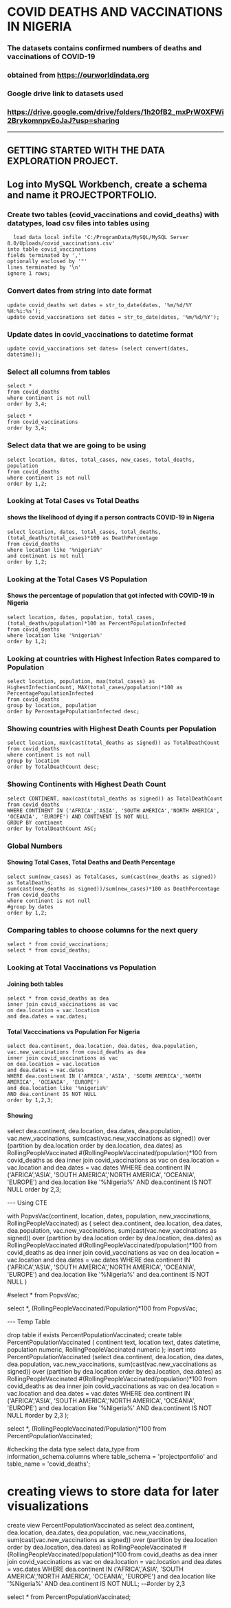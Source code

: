 # COVID DEATHS AND VACCINATIONS IN NIGERIA
### The datasets contains confirmed numbers of deaths and vaccinations of COVID-19 
### obtained from https://ourworldindata.org
### Google drive link to datasets used
### https://drive.google.com/drive/folders/1h20fB2_mxPrW0XFWi2BrykomnpvEoJaJ?usp=sharing
---
## GETTING STARTED WITH THE DATA EXPLORATION PROJECT.
## Log into MySQL Workbench, create a schema and name it PROJECTPORTFOLIO.
### Create two tables (covid_vaccinations and covid_deaths) with datatypes, load csv files into tables using
```mysql
  load data local infile 'C:/ProgramData/MySQL/MySQL Server 8.0/Uploads/covid_vaccinations.csv'
into table covid_vaccinations
fields terminated by ','
optionally enclosed by '"'
lines terminated by '\n'
ignore 1 rows;
```
### Convert dates from string into date format
```mysql
update covid_deaths set dates = str_to_date(dates, '%m/%d/%Y %H:%i:%s');
update covid_vaccinations set dates = str_to_date(dates, '%m/%d/%Y');
```
### Update dates in covid_vaccinations to datetime format
```mysql
update covid_vaccinations set dates= (select convert(dates, datetime));
```
### Select all columns from tables
```mysql
select * 
from covid_deaths
where continent is not null
order by 3,4;

select * 
from covid_vaccinations
order by 3,4;
```
### Select data that we are going to be using
```mysql
select location, dates, total_cases, new_cases, total_deaths, population
from covid_deaths
where continent is not null
order by 1,2;
```
### Looking at Total Cases vs Total Deaths
#### shows the likelihood of dying if a person contracts COVID-19 in Nigeria
```mysql
select location, dates, total_cases, total_deaths,(total_deaths/total_cases)*100 as DeathPercentage
from covid_deaths
where location like '%nigeria%'
and continent is not null
order by 1,2;
```
### Looking at the Total Cases VS Population
#### Shows the percentage of population that got infected with COVID-19 in Nigeria
```mysql
select location, dates, population, total_cases, (total_deaths/population)*100 as PercentPopulationInfected
from covid_deaths
where location like '%nigeria%'
order by 1,2;
```
### Looking at countries with Highest Infection Rates compared to Population
```mysql
select location, population, max(total_cases) as HighestInfectionCount, MAX(total_cases/population)*100 as PercentagePopulationInfected
from covid_deaths
group by location, population
order by PercentagePopulationInfected desc;
```
### Showing countries with Highest Death Counts per Population
```mysql
select location, max(cast(total_deaths as signed)) as TotalDeathCount
from covid_deaths
where continent is not null
group by location
order by TotalDeathCount desc;
```
### Showing Continents with Highest Death Count
```mysql
select CONTINENT, max(cast(total_deaths as signed)) as TotalDeathCount
from covid_deaths
WHERE CONTINENT IN ('AFRICA','ASIA', 'SOUTH AMERICA','NORTH AMERICA', 'OCEANIA', 'EUROPE') AND CONTINENT IS NOT NULL
GROUP BY continent
order by TotalDeathCount ASC;
```
### Global Numbers
#### Showing Total Cases, Total Deaths and Death Percentage
```mysql
select sum(new_cases) as TotalCases, sum(cast(new_deaths as signed)) as TotalDeaths,
sum(cast(new_deaths as signed))/sum(new_cases)*100 as DeathPercentage
from covid_deaths
where continent is not null
#group by dates
order by 1,2;
```
### Comparing tables to choose columns for the next query
```mysql
select * from covid_vaccinations;
select * from covid_deaths;
```
### Looking at Total Vaccinations vs Population 
#### Joining both tables 
 ```mysql
select * from covid_deaths as dea
inner join covid_vaccinations as vac
on dea.location = vac.location
and dea.dates = vac.dates;
```
#### Total Vacccinations vs Population For Nigeria
```mysql
select dea.continent, dea.location, dea.dates, dea.population, vac.new_vaccinations from covid_deaths as dea
inner join covid_vaccinations as vac
on dea.location = vac.location
and dea.dates = vac.dates
WHERE dea.continent IN ('AFRICA','ASIA', 'SOUTH AMERICA','NORTH AMERICA', 'OCEANIA', 'EUROPE') 
and dea.location like '%nigeria%'
AND dea.continent IS NOT NULL
order by 1,2,3;
```
#### Showing 
select dea.continent, dea.location, dea.dates, dea.population, vac.new_vaccinations,
sum(cast(vac.new_vaccinations as signed)) over (partition by dea.location order by dea.location, dea.dates)
as RollingPeopleVaccinated
#(RollingPeopleVaccinated/population)*100
from covid_deaths as dea
inner join covid_vaccinations as vac
on dea.location = vac.location
and dea.dates = vac.dates
WHERE dea.continent IN ('AFRICA','ASIA', 'SOUTH AMERICA','NORTH AMERICA', 'OCEANIA', 'EUROPE')
and dea.location like '%Nigeria%'
AND dea.continent IS NOT NULL
order by 2,3;

--- Using CTE

with PopvsVac(continent, location, dates, population, new_vaccinations, RollingPeopleVaccinated) as 
(
select dea.continent, dea.location, dea.dates, dea.population, vac.new_vaccinations,
sum(cast(vac.new_vaccinations as signed)) over (partition by dea.location order by dea.location, dea.dates)
as RollingPeopleVaccinated
#(RollingPeopleVaccinated/population)*100
from covid_deaths as dea
inner join covid_vaccinations as vac
on dea.location = vac.location
and dea.dates = vac.dates
WHERE dea.continent IN ('AFRICA','ASIA', 'SOUTH AMERICA','NORTH AMERICA', 'OCEANIA', 'EUROPE') 
and dea.location like '%Nigeria%'
and dea.continent IS NOT NULL
)

#select * from PopvsVac;

select *, (RollingPeopleVaccinated/Population)*100
from PopvsVac;



--- Temp Table

drop table if exists PercentPopulationVaccinated;
create table PercentPopulationVaccinated
(
continent text,
location text,
dates datetime,
population numeric,
RollingPeopleVaccinated numeric
);
insert into PercentPopulationVaccinated (select dea.continent, dea.location, dea.dates, dea.population, vac.new_vaccinations,
sum(cast(vac.new_vaccinations as signed)) over (partition by dea.location order by dea.location, dea.dates)
as RollingPeopleVaccinated
#(RollingPeopleVaccinated/population)*100
from covid_deaths as dea
inner join covid_vaccinations as vac
on dea.location = vac.location
and dea.dates = vac.dates
WHERE dea.continent IN ('AFRICA','ASIA', 'SOUTH AMERICA','NORTH AMERICA', 'OCEANIA', 'EUROPE')
and dea.location like '%Nigeria%'
AND dea.continent IS NOT NULL
#order by 2,3
);

select *, (RollingPeopleVaccinated/Population)*100
from PercentPopulationVaccinated;

#checking the data type 
select data_type from information_schema.columns where table_schema = 'projectportfolio' and table_name = 'covid_deaths';

# creating views to store data for later visualizations

create view PercentPopulationVaccinated as 
select dea.continent, dea.location, dea.dates, dea.population, vac.new_vaccinations,
sum(cast(vac.new_vaccinations as signed)) over (partition by dea.location order by dea.location, dea.dates)
as RollingPeopleVaccinated
#(RollingPeopleVaccinated/population)*100
from covid_deaths as dea
inner join covid_vaccinations as vac
on dea.location = vac.location
and dea.dates = vac.dates
WHERE dea.continent IN ('AFRICA','ASIA', 'SOUTH AMERICA','NORTH AMERICA', 'OCEANIA', 'EUROPE')
and dea.location like '%Nigeria%'
AND dea.continent IS NOT NULL;
--#order by 2,3


select * from PercentPopulationVaccinated;








